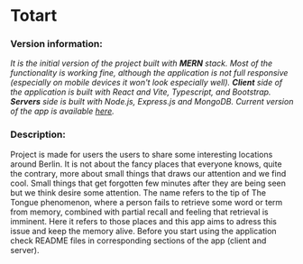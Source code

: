 # Totart

### Version information:

_It is the initial version of the project built with **MERN** stack. Most of the functionality is working fine, although the application is not full responsive (especially on mobile devices it won't look especially well). **Client** side of the application is built with React and Vite, Typescript, and Bootstrap. **Servers** side is built with Node.js, Express.js and MongoDB. Current version of the app is available [here](https://github.com/RZajacc/totArt_v.2.0)._

### Description:

Project is made for users the users to share some interesting locations around Berlin. It is not about the fancy places that everyone knows, quite the contrary, more about small things that draws our attention and we find cool. Small things that get forgotten few minutes after they are being seen but we think desire some attention. The name refers to the tip of The Tongue phenomenon, where a person fails to retrieve some word or term from memory, combined with partial recall and feeling that retrieval is imminent. Here it refers to those places and this app aims to adress this issue and keep the memory alive.
Before you start using the application check README files in corresponding sections of the app (client and server).

